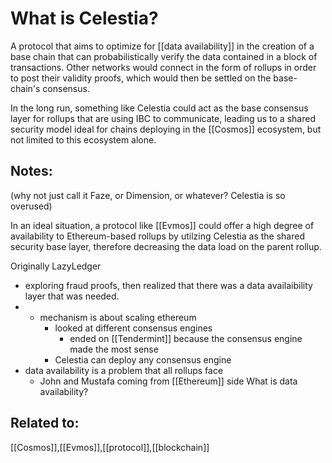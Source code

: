 # What is Celestia?

A protocol that aims to optimize for [[data availability]] in the creation of a base chain that can probabilistically verify the data contained in a block of transactions. Other networks would connect in the form of rollups in order to post their validity proofs, which would then be settled on the base-chain's consensus.

In the long run, something like Celestia could act as the base consensus layer for rollups that are using IBC to communicate, leading us to a shared security model ideal for chains deploying in the [[Cosmos]] ecosystem, but not limited to this ecosystem alone.

## Notes:

(why not just call it Faze, or Dimension, or whatever? Celestia is so overused)

In an ideal situation, a protocol like [[Evmos]] could offer a high degree of availability to Ethereum-based rollups by utilzing Celestia as the shared security base layer, therefore decreasing the data load on the parent rollup.

Originally LazyLedger
- exploring fraud proofs, then realized that there was a data availaibility layer that was needed.
- - mechanism is about scaling ethereum
	- looked at different consensus engines
		- ended on [[Tendermint]] because the consensus engine made the most sense
	- Celestia can deploy any consensus engine
- data availability is a problem that all rollups face
	- John and Mustafa coming from [[Ethereum]] side
What is data availability?


## Related to:
[[Cosmos]],[[Evmos]],[[protocol]],[[blockchain]]
